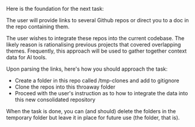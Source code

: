 Here is the foundation for the next task:

The user will provide links to several Github repos or direct you to a doc in the repo containing them.

The user wishes to integrate these repos into the current codebase. The likely reason is rationalising previous projects that covered overlapping themes. Frequently, this approach will be used to gather together context data for AI tools.

Upon parsing the links, here's  how you should approach the task:

- Create a folder in this repo called /tmp-clones and add to gitignore
- Clone the repos into this throaway folder 
- Proceed with the user's instruction as to how to integrate the data into this new consolidated repository 

When the task is done, you can (and should) delete the folders in the temporary folder but leave it in place for future use (the folder, that is).